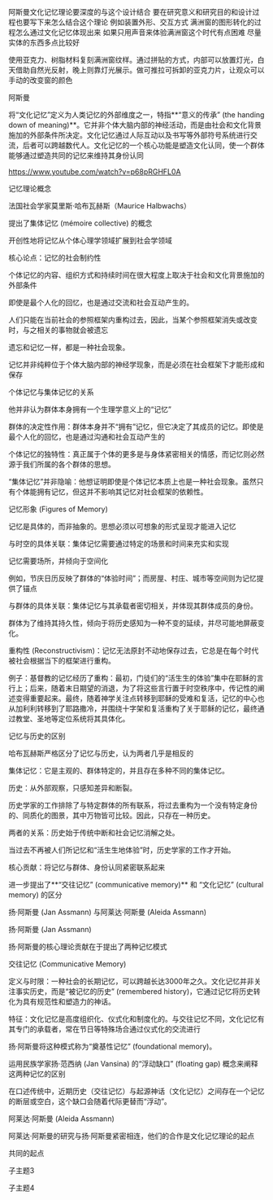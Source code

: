 阿斯曼文化记忆理论要深度的与这个设计结合 要在研究意义和研究目的和设计过程也要写下来怎么结合这个理论 例如装置外形、交互方式 满洲窗的图形转化的过程怎么通过文化记忆体现出来 如果只用声音来体验满洲窗这个时代有点困难 尽量实体的东西多点比较好

使用亚克力、树脂材料复刻满洲窗纹样。通过拼贴的方式，内部可以放置灯光，白天借助自然光反射，晚上则靠灯光展示。做可推拉可拆卸的亚克力片，让观众可以手动的改变窗的颜色

阿斯曼

将“文化记忆”定义为人类记忆的外部维度之一，特指**“意义的传承” (the handing down of meaning)**。它并非个体大脑内部的神经活动，而是由社会和文化背景施加的外部条件所决定。文化记忆通过人际互动以及书写等外部符号系统进行交流，后者可以跨越数代人。文化记忆的一个核心功能是塑造文化认同，使一个群体能够通过塑造共同的记忆来维持其身份认同

https://www.youtube.com/watch?v=p68pRGHFL0A

记忆理论概念

法国社会学家莫里斯·哈布瓦赫斯（Maurice Halbwachs）

提出了集体记忆 (mémoire collective) 的概念

开创性地将记忆从个体心理学领域扩展到社会学领域

核心论点：记忆的社会制约性

个体记忆的内容、组织方式和持续时间在很大程度上取决于社会和文化背景施加的外部条件

即使是最个人化的回忆，也是通过交流和社会互动产生的。

人们只能在当前社会的参照框架内重构过去，因此，当某个参照框架消失或改变时，与之相关的事物就会被遗忘

遗忘和记忆一样，都是一种社会现象。

记忆并非纯粹位于个体大脑内部的神经学现象，而是必须在社会框架下才能形成和保存

个体记忆与集体记忆的关系

他并非认为群体本身拥有一个生理学意义上的“记忆”

群体的决定性作用：群体本身并不“拥有”记忆，但它决定了其成员的记忆。即使是最个人化的回忆，也是通过沟通和社会互动产生的

个体记忆的独特性：真正属于个体的更多是与身体紧密相关的情感，而记忆则必然源于我们所属的各个群体的思想。

“集体记忆”并非隐喻：他想证明即使是个体记忆本质上也是一种社会现象。虽然只有个体能拥有记忆，但这并不影响其记忆对社会框架的依赖性。

记忆形象 (Figures of Memory)

记忆是具体的，而非抽象的。思想必须以可想象的形式呈现才能进入记忆

与时空的具体关联：集体记忆需要通过特定的场景和时间来充实和实现

记忆需要场所，并倾向于空间化

例如，节庆日历反映了群体的“体验时间”；而房屋、村庄、城市等空间则为记忆提供了锚点

与群体的具体关联：集体记忆与其承载者密切相关，并体现其群体成员的身份。

群体为了维持其持久性，倾向于将历史感知为一种不变的延续，并尽可能地屏蔽变化。

重构性 (Reconstructivism)：记忆无法原封不动地保存过去，它总是在每个时代被社会根据当下的框架进行重构。

例子：基督教的记忆经历了重构：最初，门徒们的“活生生的体验”集中在耶稣的言行上；后来，随着末日期望的消退，为了将这些言行置于时空秩序中，传记性的阐述变得重要起来。最终，随着神学关注点转移到耶稣的受难和复活，记忆的中心也从加利利转移到了耶路撒冷，并围绕十字架和复活重构了关于耶稣的记忆，最终通过教堂、圣地等定位系统将其具体化。

记忆与历史的区别

哈布瓦赫斯严格区分了记忆与历史，认为两者几乎是相反的

集体记忆：它是主观的、群体特定的，并且存在多种不同的集体记忆。

历史：从外部观察，只感知差异和断裂。

历史学家的工作排除了与特定群体的所有联系，将过去重构为一个没有特定身份的、同质化的图景，其中万物皆可比较。因此，只存在一种历史。

两者的关系：历史始于传统中断和社会记忆消解之处。

当过去不再被人们所记忆和“活生生地体验”时，历史学家的工作才开始。

核心贡献：将记忆与群体、身份认同紧密联系起来

进一步提出了**“交往记忆” (communicative memory)** 和 “文化记忆” (cultural memory) 的区分

扬·阿斯曼 (Jan Assmann) 与阿莱达·阿斯曼 (Aleida Assmann)

扬·阿斯曼 (Jan Assmann)

扬·阿斯曼的核心理论贡献在于提出了两种记忆模式

交往记忆 (Communicative Memory)

定义与时限：一种社会的长期记忆，可以跨越长达3000年之久。文化记忆并非关注事实历史，而是“被记忆的历史” (remembered history)，它通过记忆将历史转化为具有规范性和塑造力的神话。

特征：文化记忆是高度组织化、仪式化和制度化的。与交往记忆不同，文化记忆有其专门的承载者，常在节日等特殊场合通过仪式化的交流进行

扬·阿斯曼将这种模式称为“奠基性记忆” (foundational memory)。

运用民族学家扬·范西纳 (Jan Vansina) 的“浮动缺口” (floating gap) 概念来阐释这两种记忆的区别

在口述传统中，近期历史（交往记忆）与起源神话（文化记忆）之间存在一个记忆的断层或空白，这个缺口会随着代际更替而“浮动”。

阿莱达·阿斯曼 (Aleida Assmann)

阿莱达·阿斯曼的研究与扬·阿斯曼紧密相连，他们的合作是文化记忆理论的起点

共同的起点

子主题3

子主题4